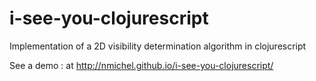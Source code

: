 i-see-you-clojurescript
=======================

Implementation of a 2D visibility determination algorithm in clojurescript

See a demo : at http://nmichel.github.io/i-see-you-clojurescript/

